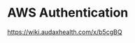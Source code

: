 # AWS Authentication
https://wiki.audaxhealth.com/x/b5cgBQ


<!--stackedit_data:
eyJoaXN0b3J5IjpbLTExMTIzNTIyNDddfQ==
-->